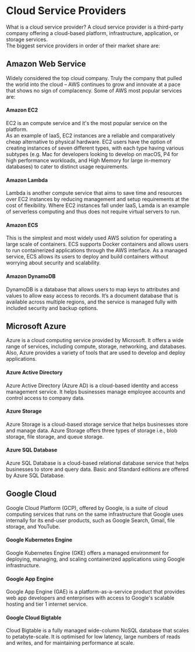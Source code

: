 # Cloud Service Providers
What is a cloud service provider? A cloud service provider is a third-party company offering a cloud-based platform, infrastructure, application, or storage services.  
The biggest service providers in order of their market share are:
## Amazon Web Service
Widely considered the top cloud company. Truly the company that pulled the world into the cloud – AWS continues to grow and innovate at a pace that shows no sign of complacency.
Some of AWS most popular services are:

#### Amazon EC2
EC2 is an compute service and it's the most popular service on the platform.  
As an example of IaaS, EC2 instances are a reliable and comparatively cheap alternative to physical hardware. EC2 users have the option of creating instances of seven different types, with each type having various subtypes (e.g. Mac for developers looking to develop on macOS, P4 for high performance workloads, and High Memory for large in-memory databases) to cater to distinct usage requirements.
#### Amazon Lambda
Lambda is another compute service that aims to save time and resources over EC2 instances by reducing management and setup requirements at the cost of flexibility. Where EC2 instances fall under IaaS, Lamda is an example of serverless computing and thus does not require virtual servers to run. 
#### Amazon ECS
This is the simplest and most widely used AWS solution for operating a large scale of containers. ECS supports Docker containers and allows users to run containerized applications through the AWS interface. As a managed service, ECS allows its users to deploy and build containers without worrying about security and scalability.
#### Amazon DynamoDB
DynamoDB is a database that allows users to map keys to attributes and values to allow easy access to records. It’s a document database that is available across multiple regions, and the service is managed fully with included security and backup options.

## Microsoft Azure
Azure is a cloud computing service provided by Microsoft. It offers a wide range of services, including compute, storage, networking, and databases. Also, Azure provides a variety of tools that are used to develop and deploy applications.
#### Azure Active Directory
Azure Active Directory (Azure AD) is a cloud-based identity and access management service. It helps businesses manage employee accounts and control access to company data. 

#### Azure Storage
Azure Storage is a cloud-based storage service that helps businesses store and manage data. Azure Storage offers three types of storage i.e., blob storage, file storage, and queue storage.

#### Azure SQL Database
Azure SQL Database is a cloud-based relational database service that helps businesses to store and query data. Basic and Standard editions are offered by Azure SQL Database.

## Google Cloud
Google Cloud Platform (GCP), offered by Google, is a suite of cloud computing services that runs on the same infrastructure that Google uses internally for its end-user products, such as Google Search, Gmail, file storage, and YouTube.

#### Google Kubernetes Engine
Google Kubernetes Engine (GKE) offers a managed environment for deploying, managing, and scaling containerized applications using Google infrastructure.

#### Google App Engine
Google App Engine (GAE) is a platform-as-a-service product that provides web app developers and enterprises with access to Google's scalable hosting and tier 1 internet service.

#### Google Cloud Bigtable
Cloud Bigtable is a fully managed wide-column NoSQL database that scales to petabyte-scale.
It is optimised for low latency, large numbers of reads and writes, and for maintaining performance at scale.